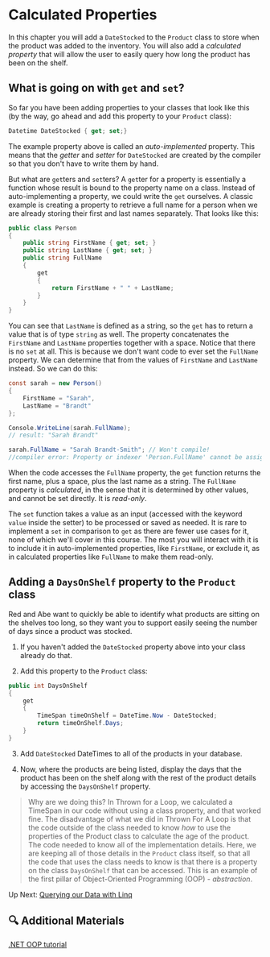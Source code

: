 # Calculated Properties

In this chapter you will add a `DateStocked` to the `Product` class to store when the product was added to the inventory. You will also add a _calculated property_ that will allow the user to easily query how long the product has been on the shelf.

## What is going on with `get` and `set`?

So far you have been adding properties to your classes that look like this (by the way, go ahead and add this property to your `Product` class):

```csharp
Datetime DateStocked { get; set;}
```

The example property above is called an _auto-implemented_ property. This means that the _getter_ and _setter_ for `DateStocked` are created by the compiler so that you don't have to write them by hand.

But what are `get`ters and `set`ters? A `get`ter for a property is essentially a function whose result is bound to the property name on a class. Instead of auto-implementing a property, we could write the `get` ourselves. A classic example is creating a property to retrieve a full name for a person when we are already storing their first and last names separately. That looks like this:

```csharp
public class Person
{
    public string FirstName { get; set; }
    public string LastName { get; set; }
    public string FullName
    {
        get
        {
            return FirstName + " " + LastName;
        }
    }
}
```

You can see that `LastName` is defined as a string, so the `get` has to return a value that is of type `string` as well. The property concatenates the `FirstName` and `LastName` properties together with a space. Notice that there is no `set` at all. This is because we don't want code to ever set the `FullName` property. We can determine that from the values of `FirstName` and `LastName` instead. So we can do this:

```csharp
const sarah = new Person()
{
    FirstName = "Sarah",
    LastName = "Brandt"
};

Console.WriteLine(sarah.FullName);
// result: "Sarah Brandt"

sarah.FullName = "Sarah Brandt-Smith"; // Won't compile!
//compiler error: Property or indexer 'Person.FullName' cannot be assigned to -- it is read only
```

When the code accesses the `FullName` property, the `get` function returns the first name, plus a space, plus the last name as a string. The `FullName` property is _calculated_, in the sense that it is determined by other values, and cannot be set directly. It is _read-only_.

The `set` function takes a value as an input (accessed with the keyword `value` inside the setter) to be processed or saved as needed. It is rare to implement a `set` in comparison to `get` as there are fewer use cases for it, none of which we'll cover in this course. The most you will interact with it is to include it in auto-implemented properties, like `FirstName`, or exclude it, as in calculated properties like `FullName` to make them read-only.

## Adding a `DaysOnShelf` property to the `Product` class

Red and Abe want to quickly be able to identify what products are sitting on the shelves too long, so they want you to support easily seeing the number of days since a product was stocked.

1. If you haven't added the `DateStocked` property above into your class already do that.

1. Add this property to the `Product` class:

```csharp
public int DaysOnShelf
{
    get
    {
        TimeSpan timeOnShelf = DateTime.Now - DateStocked;
        return timeOnShelf.Days;
    }
}
```

3. Add `DateStocked` DateTimes to all of the products in your database.

4. Now, where the products are being listed, display the days that the product has been on the shelf along with the rest of the product details by accessing the `DaysOnShelf` property.

> Why are we doing this? In Thrown for a Loop, we calculated a TimeSpan in our code without using a class property, and that worked fine. The disadvantage of what we did in Thrown For A Loop is that the code outside of the class needed to know _how_ to use the properties of the Product class to calculate the age of the product. The code needed to know all of the implementation details. Here, we are keeping all of those details in the `Product` class itself, so that all the code that uses the class needs to know is that there is a property on the class `DaysOnShelf` that can be accessed. This is an example of the first pillar of Object-Oriented Programming (OOP) - _abstraction_.

Up Next: [Querying our Data with Linq]()

## 🔍 Additional Materials

[.NET OOP tutorial](https://learn.microsoft.com/en-us/dotnet/csharp/fundamentals/tutorials/oop)
